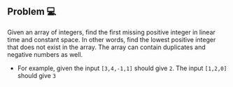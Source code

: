 ## Problem :computer:
Given an array of integers, find the first missing positive integer in linear time and constant space. 
In other words, find the lowest positive integer that does not exist in the array. 
The array can contain duplicates and negative numbers as well.

* For example, given the input `[3,4,-1,1]` should give `2`.
The input `[1,2,0]` should give `3`